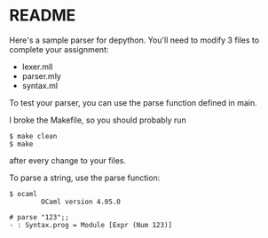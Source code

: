 # README

Here's a sample parser for depython. You'll need to modify 3 files to complete your assignment:

* lexer.mll
* parser.mly
* syntax.ml

To test your parser, you can use the parse function defined in main.

I broke the Makefile, so you should probably run 
```
$ make clean
$ make
```
after every change to your files.

To parse a string, use the parse function:
```
$ ocaml
        OCaml version 4.05.0

# parse "123";;
- : Syntax.prog = Module [Expr (Num 123)]
```
